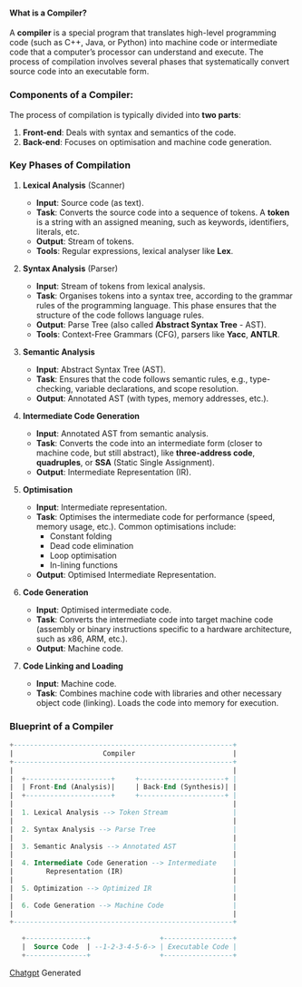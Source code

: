 #### What is a Compiler?

A **compiler** is a special program that translates high-level programming code (such as C++, Java, or Python) into machine code or intermediate code that a computer’s processor can understand and execute. The process of compilation involves several phases that systematically convert source code into an executable form.

### Components of a Compiler:

The process of compilation is typically divided into **two parts**:

1. **Front-end**: Deals with syntax and semantics of the code.
2. **Back-end**: Focuses on optimisation and machine code generation.

### Key Phases of Compilation

1. **Lexical Analysis** (Scanner)
    
    - **Input**: Source code (as text).
    - **Task**: Converts the source code into a sequence of tokens. A **token** is a string with an assigned meaning, such as keywords, identifiers, literals, etc.
    - **Output**: Stream of tokens.
    - **Tools**: Regular expressions, lexical analyser like **Lex**.
2. **Syntax Analysis** (Parser)
    
    - **Input**: Stream of tokens from lexical analysis.
    - **Task**: Organises tokens into a syntax tree, according to the grammar rules of the programming language. This phase ensures that the structure of the code follows language rules.
    - **Output**: Parse Tree (also called **Abstract Syntax Tree** - AST).
    - **Tools**: Context-Free Grammars (CFG), parsers like **Yacc**, **ANTLR**.
3. **Semantic Analysis**
    
    - **Input**: Abstract Syntax Tree (AST).
    - **Task**: Ensures that the code follows semantic rules, e.g., type-checking, variable declarations, and scope resolution.
    - **Output**: Annotated AST (with types, memory addresses, etc.).
4. **Intermediate Code Generation**
    
    - **Input**: Annotated AST from semantic analysis.
    - **Task**: Converts the code into an intermediate form (closer to machine code, but still abstract), like **three-address code**, **quadruples**, or **SSA** (Static Single Assignment).
    - **Output**: Intermediate Representation (IR).
5. **Optimisation**
    
    - **Input**: Intermediate representation.
    - **Task**: Optimises the intermediate code for performance (speed, memory usage, etc.). Common optimisations include:
        - Constant folding
        - Dead code elimination
        - Loop optimisation
        - In-lining functions
    - **Output**: Optimised Intermediate Representation.
6. **Code Generation**
    
    - **Input**: Optimised intermediate code.
    - **Task**: Converts the intermediate code into target machine code (assembly or binary instructions specific to a hardware architecture, such as x86, ARM, etc.).
    - **Output**: Machine code.
7. **Code Linking and Loading**
	- **Input**: Machine code.
    - **Task**: Combines machine code with libraries and other necessary object code (linking). Loads the code into memory for execution.

### Blueprint of a Compiler

```sql
+------------------------------------------------------+
|                      Compiler                        |
+------------------------------------------------------+
|                                                      |
|  +---------------------+     +---------------------+ |
|  | Front-End (Analysis)|     | Back-End (Synthesis)| |
|  +---------------------+     +---------------------+ |
|                                                      |
|  1. Lexical Analysis --> Token Stream                |
|                                                      |
|  2. Syntax Analysis --> Parse Tree                   |
|                                                      |
|  3. Semantic Analysis --> Annotated AST              |
|                                                      |
|  4. Intermediate Code Generation --> Intermediate    |
|        Representation (IR)                           |
|                                                      |
|  5. Optimization --> Optimized IR                    |
|                                                      |
|  6. Code Generation --> Machine Code                 |
|                                                      |
+------------------------------------------------------+

   +---------------+                 +-----------------+
   |  Source Code  | --1-2-3-4-5-6-> | Executable Code |
   +---------------+                 +-----------------+
```

[Chatgpt](https://chatgpt.com/) Generated 